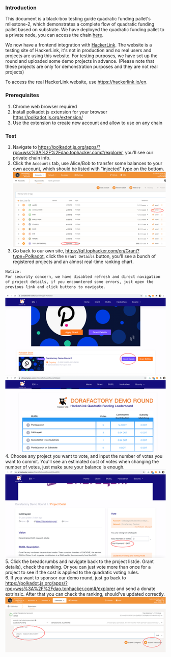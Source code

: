 ### Introduction

This document is a black-box testing guide quadratic funding pallet's milestone-2, which demonstrates a complete flow of quadratic funding pallet based on substrate. We have deployed the quadratic funding pallet to a private node, you can access the chain [here](https://polkadot.js.org/apps/?rpc=wss%3A%2F%2Fdao.tophacker.com#/explorer).

We now have a frontend integration with [HackerLink](https://qf.tophacker.com/en/Grant?type=Polkadot). The website is a testing site of HackerLink, it's not in production and no real users and projects are using this website. For testing purposes, we have set up the round and uploaded some demo projects in advance. (Please note that these projects are only for demonstration purposes and they are not real projects)

To access the real HackerLink website, use https://hackerlink.io/en.

### Prerequisites
1. Chrome web browser required
2. Install polkadot js extension for your browser https://polkadot.js.org/extension/
3. Use the extension to create new account and allow to use on any chain

### Test
1. Navigate to https://polkadot.js.org/apps/?rpc=wss%3A%2F%2Fdao.tophacker.com#/explorer, you'll see our private chain info. 
2. Click the `Accounts` tab, use Alice/Bob to transfer some balances to your own account, which should be listed with "injected" type on the bottom.
![alt m2-account](images/m2-account.png)
3. Go back to our own site, https://qf.tophacker.com/en/Grant?type=Polkadot, click the `Grant Details` button, you'll see a bunch of registered projects and an almost real-time ranking chart.
```
Notice:  
For security concern, we have disabled refresh and direct navigation of project details, if you encountered some errors, just open the previous link and click buttons to navigate.
```  
![alt m2-home](images/m2-home.png)
![alt m2-ranking](images/m2-ranking.png)  
4. Choose any project you want to vote, and input the number of votes you want to commit. You'll see an estimated cost of votes when changing the number of votes, just make sure your balance is enough.  
![alt m2-vote](images/m2-vote.png)
5. Click the breadcrumbs and navigate back to the project list(ie. Grant details), check the ranking. Or you can just vote more than once for a project to see if the cost is applied to the quadratic voting rules.  
6. If you want to sponsor our demo round, just go back to https://polkadot.js.org/apps/?rpc=wss%3A%2F%2Fdao.tophacker.com#/explorer and send a donate extrinsic. After that you can check the ranking, should've updated correctly.
![alt m2-donate](images/m2-donate.png)
